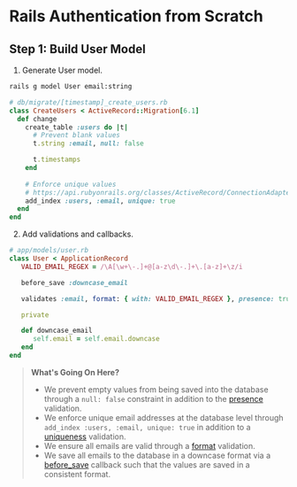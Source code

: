 # Rails Authentication from Scratch

## Step 1: Build User Model

1. Generate User model.

```bash
rails g model User email:string
```

```ruby
# db/migrate/[timestamp]_create_users.rb
class CreateUsers < ActiveRecord::Migration[6.1]
  def change
    create_table :users do |t|
      # Prevent blank values
      t.string :email, null: false

      t.timestamps
    end
    
    # Enforce unique values
    # https://api.rubyonrails.org/classes/ActiveRecord/ConnectionAdapters/SchemaStatements.html#method-i-add_index
    add_index :users, :email, unique: true
  end
end
```

2. Add validations and callbacks.

```ruby
# app/models/user.rb
class User < ApplicationRecord
   VALID_EMAIL_REGEX = /\A[\w+\-.]+@[a-z\d\-.]+\.[a-z]+\z/i

   before_save :downcase_email

   validates :email, format: { with: VALID_EMAIL_REGEX }, presence: true, uniqueness: true

   private

   def downcase_email
      self.email = self.email.downcase
   end
end
```

> **What's Going On Here?**
> 
> - We prevent empty values from being saved into the database through a `null: false` constraint in addition to the [presence](https://guides.rubyonrails.org/active_record_validations.html#presence) validation.
> - We enforce unique email addresses at the database level through `add_index :users, :email, unique: true` in addition to a [uniqueness](https://guides.rubyonrails.org/active_record_validations.html#uniqueness) validation.
> - We ensure all emails are valid through a [format](https://guides.rubyonrails.org/active_record_validations.html#format) validation.
> - We save all emails to the database in a downcase format via a [before_save](https://api.rubyonrails.org/v6.1.4/classes/ActiveRecord/Callbacks/ClassMethods.html#method-i-before_save) callback such that the values are saved in a consistent format.
